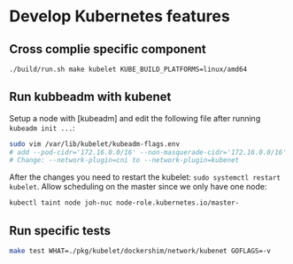 # Develop Kubernetes features

## Cross complie specific component

```bash
./build/run.sh make kubelet KUBE_BUILD_PLATFORMS=linux/amd64
```

## Run kubbeadm with kubenet

Setup a node with [kubeadm] and edit the following file after running `kubeadm init ...`:

```bash
sudo vim /var/lib/kubelet/kubeadm-flags.env
# add --pod-cidr='172.16.0.0/16' --non-masquerade-cidr='172.16.0.0/16'
# Change: --network-plugin=cni to --network-plugin=kubenet
```

After the changes you need to restart the kubelet: `sudo systemctl restart kubelet`.
Allow scheduling on the master since we only have one node:

```bash
kubectl taint node joh-nuc node-role.kubernetes.io/master-
```

## Run specific tests

```bash
make test WHAT=./pkg/kubelet/dockershim/network/kubenet GOFLAGS=-v
```
